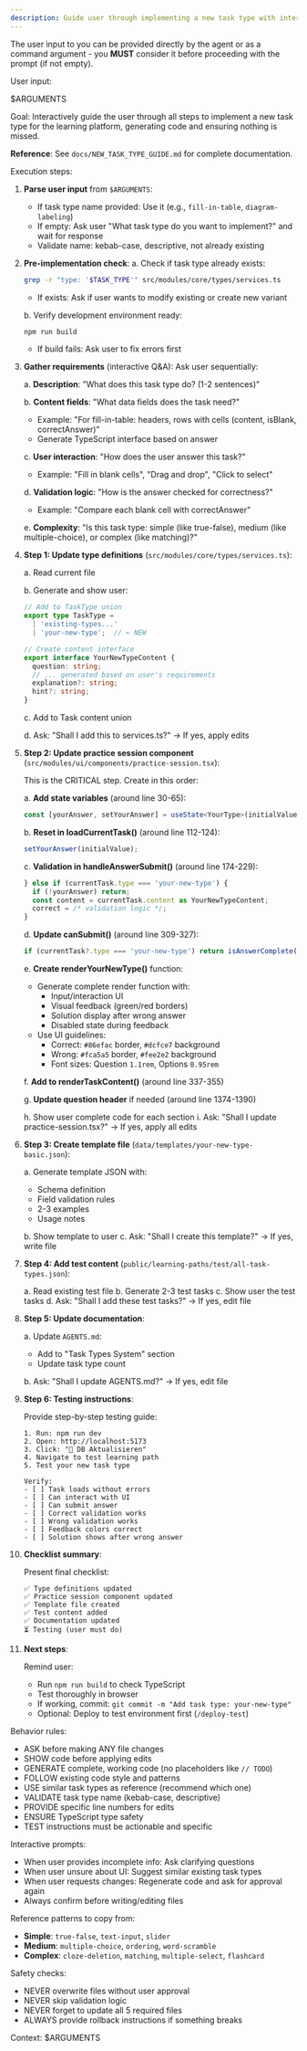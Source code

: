 ```yaml
---
description: Guide user through implementing a new task type with interactive prompts and code generation. Arguments: [task-type-name]
---
```


The user input to you can be provided directly by the agent or as a command argument - you **MUST** consider it before proceeding with the prompt (if not empty).

User input:

$ARGUMENTS

Goal: Interactively guide the user through all steps to implement a new task type for the learning platform, generating code and ensuring nothing is missed.

**Reference**: See `docs/NEW_TASK_TYPE_GUIDE.md` for complete documentation.

Execution steps:

1. **Parse user input** from `$ARGUMENTS`:
   - If task type name provided: Use it (e.g., `fill-in-table`, `diagram-labeling`)
   - If empty: Ask user "What task type do you want to implement?" and wait for response
   - Validate name: kebab-case, descriptive, not already existing

2. **Pre-implementation check**:
   a. Check if task type already exists:
      ```bash
      grep -r "type: '$TASK_TYPE'" src/modules/core/types/services.ts
      ```
      - If exists: Ask if user wants to modify existing or create new variant

   b. Verify development environment ready:
      ```bash
      npm run build
      ```
      - If build fails: Ask user to fix errors first

3. **Gather requirements** (interactive Q&A):
   Ask user sequentially:

   a. **Description**: "What does this task type do? (1-2 sentences)"

   b. **Content fields**: "What data fields does the task need?"
      - Example: "For fill-in-table: headers, rows with cells (content, isBlank, correctAnswer)"
      - Generate TypeScript interface based on answer

   c. **User interaction**: "How does the user answer this task?"
      - Example: "Fill in blank cells", "Drag and drop", "Click to select"

   d. **Validation logic**: "How is the answer checked for correctness?"
      - Example: "Compare each blank cell with correctAnswer"

   e. **Complexity**: "Is this task type: simple (like true-false), medium (like multiple-choice), or complex (like matching)?"

4. **Step 1: Update type definitions** (`src/modules/core/types/services.ts`):

   a. Read current file

   b. Generate and show user:
      ```typescript
      // Add to TaskType union
      export type TaskType =
        | 'existing-types...'
        | 'your-new-type';  // ← NEW

      // Create content interface
      export interface YourNewTypeContent {
        question: string;
        // ... generated based on user's requirements
        explanation?: string;
        hint?: string;
      }
      ```

   c. Add to Task content union

   d. Ask: "Shall I add this to services.ts?" → If yes, apply edits

5. **Step 2: Update practice session component** (`src/modules/ui/components/practice-session.tsx`):

   This is the CRITICAL step. Create in this order:

   a. **Add state variables** (around line 30-65):
      ```typescript
      const [yourAnswer, setYourAnswer] = useState<YourType>(initialValue);
      ```

   b. **Reset in loadCurrentTask()** (around line 112-124):
      ```typescript
      setYourAnswer(initialValue);
      ```

   c. **Validation in handleAnswerSubmit()** (around line 174-229):
      ```typescript
      } else if (currentTask.type === 'your-new-type') {
        if (!yourAnswer) return;
        const content = currentTask.content as YourNewTypeContent;
        correct = /* validation logic */;
      }
      ```

   d. **Update canSubmit()** (around line 309-327):
      ```typescript
      if (currentTask?.type === 'your-new-type') return isAnswerComplete();
      ```

   e. **Create renderYourNewType()** function:
      - Generate complete render function with:
        * Input/interaction UI
        * Visual feedback (green/red borders)
        * Solution display after wrong answer
        * Disabled state during feedback
      - Use UI guidelines:
        * Correct: `#86efac` border, `#dcfce7` background
        * Wrong: `#fca5a5` border, `#fee2e2` background
        * Font sizes: Question `1.1rem`, Options `0.95rem`

   f. **Add to renderTaskContent()** (around line 337-355)

   g. **Update question header** if needed (around line 1374-1390)

   h. Show user complete code for each section
   i. Ask: "Shall I update practice-session.tsx?" → If yes, apply all edits

6. **Step 3: Create template file** (`data/templates/your-new-type-basic.json`):

   a. Generate template JSON with:
      - Schema definition
      - Field validation rules
      - 2-3 examples
      - Usage notes

   b. Show template to user
   c. Ask: "Shall I create this template?" → If yes, write file

7. **Step 4: Add test content** (`public/learning-paths/test/all-task-types.json`):

   a. Read existing test file
   b. Generate 2-3 test tasks
   c. Show user the test tasks
   d. Ask: "Shall I add these test tasks?" → If yes, edit file

8. **Step 5: Update documentation**:

   a. Update `AGENTS.md`:
      - Add to "Task Types System" section
      - Update task type count

   b. Ask: "Shall I update AGENTS.md?" → If yes, edit file

9. **Step 6: Testing instructions**:

   Provide step-by-step testing guide:
   ```
   1. Run: npm run dev
   2. Open: http://localhost:5173
   3. Click: "🔄 DB Aktualisieren"
   4. Navigate to test learning path
   5. Test your new task type

   Verify:
   - [ ] Task loads without errors
   - [ ] Can interact with UI
   - [ ] Can submit answer
   - [ ] Correct validation works
   - [ ] Wrong validation works
   - [ ] Feedback colors correct
   - [ ] Solution shows after wrong answer
   ```

10. **Checklist summary**:

    Present final checklist:
    ```
    ✅ Type definitions updated
    ✅ Practice session component updated
    ✅ Template file created
    ✅ Test content added
    ✅ Documentation updated
    ⏳ Testing (user must do)
    ```

11. **Next steps**:

    Remind user:
    - Run `npm run build` to check TypeScript
    - Test thoroughly in browser
    - If working, commit: `git commit -m "Add task type: your-new-type"`
    - Optional: Deploy to test environment first (`/deploy-test`)

Behavior rules:
- ASK before making ANY file changes
- SHOW code before applying edits
- GENERATE complete, working code (no placeholders like `// TODO`)
- FOLLOW existing code style and patterns
- USE similar task types as reference (recommend which one)
- VALIDATE task type name (kebab-case, descriptive)
- PROVIDE specific line numbers for edits
- ENSURE TypeScript type safety
- TEST instructions must be actionable and specific

Interactive prompts:
- When user provides incomplete info: Ask clarifying questions
- When user unsure about UI: Suggest similar existing task types
- When user requests changes: Regenerate code and ask for approval again
- Always confirm before writing/editing files

Reference patterns to copy from:
- **Simple**: `true-false`, `text-input`, `slider`
- **Medium**: `multiple-choice`, `ordering`, `word-scramble`
- **Complex**: `cloze-deletion`, `matching`, `multiple-select`, `flashcard`

Safety checks:
- NEVER overwrite files without user approval
- NEVER skip validation logic
- NEVER forget to update all 5 required files
- ALWAYS provide rollback instructions if something breaks

Context: $ARGUMENTS
